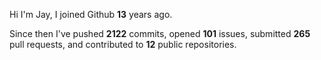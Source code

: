 Hi I'm Jay, I joined Github **13** years ago.

Since then I've pushed **2122** commits, opened **101** issues, submitted **265** pull requests, and contributed to **12** public repositories.
